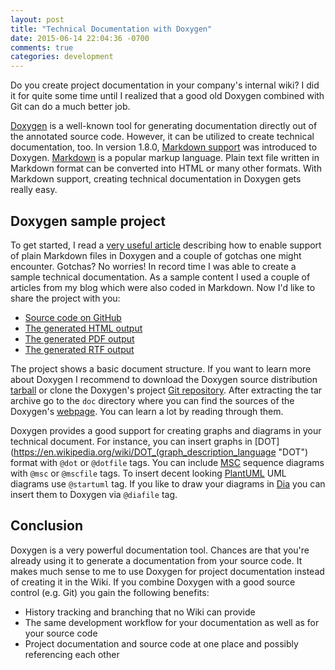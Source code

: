 ```yaml
---
layout: post
title: "Technical Documentation with Doxygen"
date: 2015-06-14 22:04:36 -0700
comments: true
categories: development
---
```


Do you create project documentation in your company's internal wiki? I did it for quite some time until I realized that a good old Doxygen combined with Git can do a much better job.

<!-- more -->

[Doxygen](http://www.stack.nl/~dimitri/doxygen/ "Doxygen") is a well-known tool for generating documentation directly out of the annotated source code. However, it can be utilized to create technical documentation, too. In version 1.8.0, [Markdown support](http://www.stack.nl/~dimitri/doxygen/manual/markdown.html "Markdown support") was introduced to Doxygen. [Markdown](http://daringfireball.net/projects/markdown/ "Markdown") is a popular markup language. Plain text file written in Markdown format can be converted into HTML or many other formats. With Markdown support, creating technical documentation in Doxygen gets really easy.

Doxygen sample project
----------------------

To get started, I read a [very useful article](http://svenax.net/site/2013/07/creating-user-documentation-with-doxygen/ "Creating user documentation with Doxygen") describing how to enable support of plain Markdown files in Doxygen and a couple of gotchas one might encounter. Gotchas? No worries! In record time I was able to create a sample technical documentation. As a sample content I used a couple of articles from my blog which were also coded in Markdown. Now I'd like to share the project with you:

* [Source code on GitHub](https://github.com/noseka1/tech-doc-with-doxygen "tech-doc-with-doxygen")
* [The generated HTML output](http://alesnosek.com/tech-doc-with-doxygen/)
* [The generated PDF output](http://alesnosek.com/tech-doc-with-doxygen/refman.pdf)
* [The generated RTF output](http://alesnosek.com/tech-doc-with-doxygen/refman.rtf)

The project shows a basic document structure. If you want to learn more about Doxygen I recommend to download the Doxygen source distribution [tarball](http://www.stack.nl/~dimitri/doxygen/download.html) or clone the Doxygen's project [Git repository](https://github.com/doxygen/doxygen). After extracting the tar archive go to the `doc` directory where you can find the sources of the Doxygen's [webpage](http://www.stack.nl/~dimitri/doxygen/index.html "Doxygen"). You can learn a lot by reading through them.

Doxygen provides a good support for creating graphs and diagrams in your technical document. For instance, you can insert graphs in [DOT](https://en.wikipedia.org/wiki/DOT_(graph_description_language "DOT") format with `@dot` or `@dotfile` tags. You can include [MSC](http://www.mcternan.me.uk/mscgen/ "MSC") sequence diagrams with `@msc` or `@mscfile` tags. To insert decent looking [PlantUML](http://plantuml.sourceforge.net/ "PlantUML") UML diagrams use `@startuml` tag. If you like to draw your diagrams in [Dia](http://dia-installer.de/ "Dia") you can insert them to Doxygen via `@diafile` tag.

Conclusion
----------

Doxygen is a very powerful documentation tool. Chances are that you're already using it to generate a documentation from your source code. It makes much sense to me to use Doxygen for project documentation instead of creating it in the Wiki. If you combine Doxygen with a good source control (e.g. Git) you gain the following benefits:

* History tracking and branching that no Wiki can provide
* The same development workflow for your documentation as well as for your source code
* Project documentation and source code at one place and possibly referencing each other
